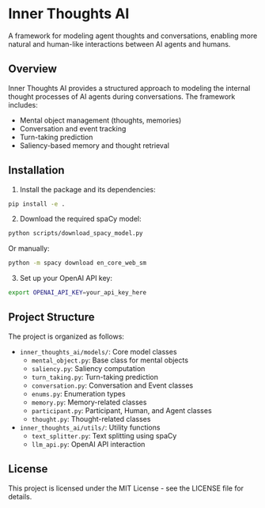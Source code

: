 # Inner Thoughts AI

A framework for modeling agent thoughts and conversations, enabling more natural and human-like interactions between AI agents and humans.

## Overview

Inner Thoughts AI provides a structured approach to modeling the internal thought processes of AI agents during conversations. The framework includes:

- Mental object management (thoughts, memories)
- Conversation and event tracking
- Turn-taking prediction
- Saliency-based memory and thought retrieval

## Installation

1. Install the package and its dependencies:

```bash
pip install -e .
```

2. Download the required spaCy model:

```bash
python scripts/download_spacy_model.py
```

Or manually:

```bash
python -m spacy download en_core_web_sm
```

3. Set up your OpenAI API key:

```bash
export OPENAI_API_KEY=your_api_key_here
```

## Project Structure

The project is organized as follows:

- `inner_thoughts_ai/models/`: Core model classes
  - `mental_object.py`: Base class for mental objects
  - `saliency.py`: Saliency computation
  - `turn_taking.py`: Turn-taking prediction
  - `conversation.py`: Conversation and Event classes
  - `enums.py`: Enumeration types
  - `memory.py`: Memory-related classes
  - `participant.py`: Participant, Human, and Agent classes
  - `thought.py`: Thought-related classes
- `inner_thoughts_ai/utils/`: Utility functions
  - `text_splitter.py`: Text splitting using spaCy
  - `llm_api.py`: OpenAI API interaction

## License

This project is licensed under the MIT License - see the LICENSE file for details.
